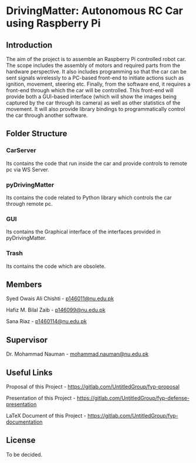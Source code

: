 # DrivingMatter: Autonomous RC Car using Raspberry Pi

## Introduction

The aim of the project is to assemble an Raspberry Pi controlled robot car. The scope includes the assembly of motors and required parts from the hardware perspective. It also includes programming so that the car can be sent signals wirelessly to a PC-based front-end to initiate actions such as ignition, movement, steering etc. Finally, from the software end, it requires a front-end through which the car will be controlled. This front-end will provide both a GUI-based interface (which will show the images being captured by the car through its camera) as well as other statistics of the movement. It will also provide library bindings to programmatically control the car through another software.

## Folder Structure

### CarServer

Its contains the code that run inside the car and provide controls to remote pc via WS Server.

### pyDrivingMatter

Its contains the code related to Python library which controls the car through remote pc.

### GUI

Its contains the Graphical interface of the interfaces provided in pyDrivingMatter.

### Trash

Its contains the code which are obsolete.

## Members

Syed Owais Ali Chishti - p146011@nu.edu.pk

Hafiz M. Bilal Zaib - p146099@nu.edu.pk

Sana Riaz - p1460114@nu.edu.pk

## Supervisor

Dr. Mohammad Nauman - mohammad.nauman@nu.edu.pk

## Useful Links

Proposal of this Project - https://gitlab.com/UntitledGroup/fyp-proposal

Presentation of this Project - https://gitlab.com/UntitledGroup/fyp-defense-presentation

LaTeX Document of this Project - https://gitlab.com/UntitledGroup/fyp-documentation

## License

To be decided.